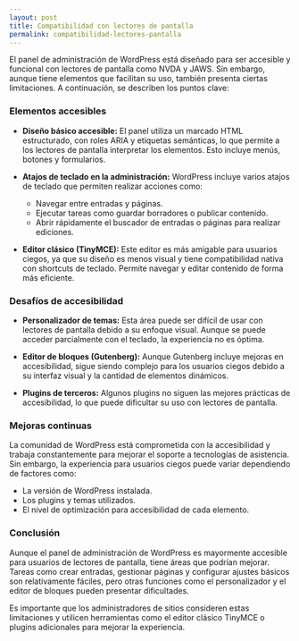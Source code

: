 ```yaml
---
layout: post
title: Compatibilidad con lectores de pantalla
permalink: compatibilidad-lectores-pantalla
---
```


El panel de administración de WordPress está diseñado para ser accesible y funcional con lectores de pantalla como NVDA y JAWS. Sin embargo, aunque tiene elementos que facilitan su uso, también presenta ciertas limitaciones. A continuación, se describen los puntos clave:

### Elementos accesibles

- **Diseño básico accesible:**
  El panel utiliza un marcado HTML estructurado, con roles ARIA y etiquetas semánticas, lo que permite a los lectores de pantalla interpretar los elementos. Esto incluye menús, botones y formularios.

- **Atajos de teclado en la administración:**
  WordPress incluye varios atajos de teclado que permiten realizar acciones como:
  - Navegar entre entradas y páginas.
  - Ejecutar tareas como guardar borradores o publicar contenido.
  - Abrir rápidamente el buscador de entradas o páginas para realizar ediciones.

- **Editor clásico (TinyMCE):**
  Este editor es más amigable para usuarios ciegos, ya que su diseño es menos visual y tiene compatibilidad nativa con shortcuts de teclado. Permite navegar y editar contenido de forma más eficiente.

### Desafíos de accesibilidad

- **Personalizador de temas:**
  Esta área puede ser difícil de usar con lectores de pantalla debido a su enfoque visual. Aunque se puede acceder parcialmente con el teclado, la experiencia no es óptima.

- **Editor de bloques (Gutenberg):**
  Aunque Gutenberg incluye mejoras en accesibilidad, sigue siendo complejo para los usuarios ciegos debido a su interfaz visual y la cantidad de elementos dinámicos.

- **Plugins de terceros:**
  Algunos plugins no siguen las mejores prácticas de accesibilidad, lo que puede dificultar su uso con lectores de pantalla.

### Mejoras continuas

La comunidad de WordPress está comprometida con la accesibilidad y trabaja constantemente para mejorar el soporte a tecnologías de asistencia. Sin embargo, la experiencia para usuarios ciegos puede variar dependiendo de factores como:
- La versión de WordPress instalada.
- Los plugins y temas utilizados.
- El nivel de optimización para accesibilidad de cada elemento.

### Conclusión

Aunque el panel de administración de WordPress es mayormente accesible para usuarios de lectores de pantalla, tiene áreas que podrían mejorar. Tareas como crear entradas, gestionar páginas y configurar ajustes básicos son relativamente fáciles, pero otras funciones como el personalizador y el editor de bloques pueden presentar dificultades. 

Es importante que los administradores de sitios consideren estas limitaciones y utilicen herramientas como el editor clásico TinyMCE o plugins adicionales para mejorar la experiencia.

